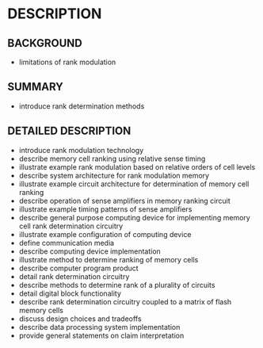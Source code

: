 # DESCRIPTION

## BACKGROUND

- limitations of rank modulation

## SUMMARY

- introduce rank determination methods

## DETAILED DESCRIPTION

- introduce rank modulation technology
- describe memory cell ranking using relative sense timing
- illustrate example rank modulation based on relative orders of cell levels
- describe system architecture for rank modulation memory
- illustrate example circuit architecture for determination of memory cell ranking
- describe operation of sense amplifiers in memory ranking circuit
- illustrate example timing patterns of sense amplifiers
- describe general purpose computing device for implementing memory cell rank determination circuitry
- illustrate example configuration of computing device
- define communication media
- describe computing device implementation
- illustrate method to determine ranking of memory cells
- describe computer program product
- detail rank determination circuitry
- describe methods to determine rank of a plurality of circuits
- detail digital block functionality
- describe rank determination circuitry coupled to a matrix of flash memory cells
- discuss design choices and tradeoffs
- describe data processing system implementation
- provide general statements on claim interpretation

